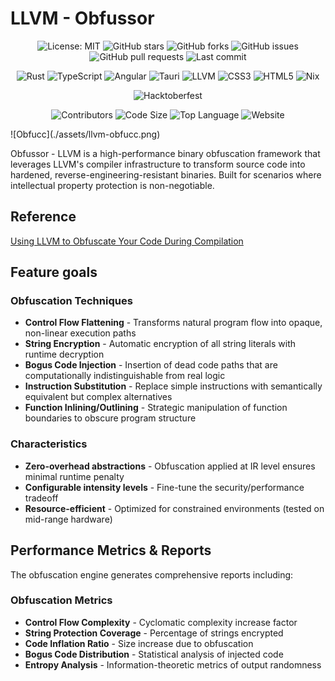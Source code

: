 # LLVM - Obfussor
<!-- Badges section -->
<div align="center">

![License: MIT](https://img.shields.io/badge/License-MIT-yellow.svg)
![GitHub stars](https://img.shields.io/github/stars/matrixbytes/Obfussor)
![GitHub forks](https://img.shields.io/github/forks/matrixbytes/Obfussor)
![GitHub issues](https://img.shields.io/github/issues/matrixbytes/Obfussor)
![GitHub pull requests](https://img.shields.io/github/issues-pr/matrixbytes/Obfussor)
![Last commit](https://img.shields.io/github/last-commit/matrixbytes/Obfussor)

![Rust](https://img.shields.io/badge/rust-%23000000.svg?style=flat&logo=rust&logoColor=white)
![TypeScript](https://img.shields.io/badge/typescript-%23007ACC.svg?style=flat&logo=typescript&logoColor=white)
![Angular](https://img.shields.io/badge/angular-%23DD0031.svg?style=flat&logo=angular&logoColor=white)
![Tauri](https://img.shields.io/badge/tauri-%2324C8DB.svg?style=flat&logo=tauri&logoColor=%23FFFFFF)
![LLVM](https://img.shields.io/badge/LLVM-262D3A?style=flat&logo=llvm&logoColor=white)
![CSS3](https://img.shields.io/badge/css3-%231572B6.svg?style=flat&logo=css3&logoColor=white)
![HTML5](https://img.shields.io/badge/html5-%23E34F26.svg?style=flat&logo=html5&logoColor=white)
![Nix](https://img.shields.io/badge/NIX-5277C3.svg?style=flat&logo=NixOS&logoColor=white)

![Hacktoberfest](https://img.shields.io/badge/Hacktoberfest-friendly-blueviolet)

![Contributors](https://img.shields.io/github/contributors/matrixbytes/Obfussor)
![Code Size](https://img.shields.io/github/languages/code-size/matrixbytes/Obfussor)
![Top Language](https://img.shields.io/github/languages/top/matrixbytes/Obfussor)
![Website](https://img.shields.io/website?url=https%3A%2F%2Fmatrixbytes.github.io%2FObfussor%2F)

</div>
![Obfucc](./assets/llvm-obfucc.png)

Obfussor - LLVM is a high-performance binary obfuscation framework that leverages LLVM's compiler infrastructure to transform source code into hardened, reverse-engineering-resistant binaries. Built for scenarios where intellectual property protection is non-negotiable.

## Reference

[Using LLVM to Obfuscate Your Code During Compilation](https://www.apriorit.com/dev-blog/687-reverse-engineering-llvm-obfuscation)

## Feature goals

### Obfuscation Techniques

- **Control Flow Flattening** - Transforms natural program flow into opaque, non-linear execution paths
- **String Encryption** - Automatic encryption of all string literals with runtime decryption
- **Bogus Code Injection** - Insertion of dead code paths that are computationally indistinguishable from real logic
- **Instruction Substitution** - Replace simple instructions with semantically equivalent but complex alternatives
- **Function Inlining/Outlining** - Strategic manipulation of function boundaries to obscure program structure

### Characteristics

- **Zero-overhead abstractions** - Obfuscation applied at IR level ensures minimal runtime penalty
- **Configurable intensity levels** - Fine-tune the security/performance tradeoff
- **Resource-efficient** - Optimized for constrained environments (tested on mid-range hardware)

## Performance Metrics & Reports

The obfuscation engine generates comprehensive reports including:

### Obfuscation Metrics

- **Control Flow Complexity** - Cyclomatic complexity increase factor
- **String Protection Coverage** - Percentage of strings encrypted
- **Code Inflation Ratio** - Size increase due to obfuscation
- **Bogus Code Distribution** - Statistical analysis of injected code
- **Entropy Analysis** - Information-theoretic metrics of output randomness
